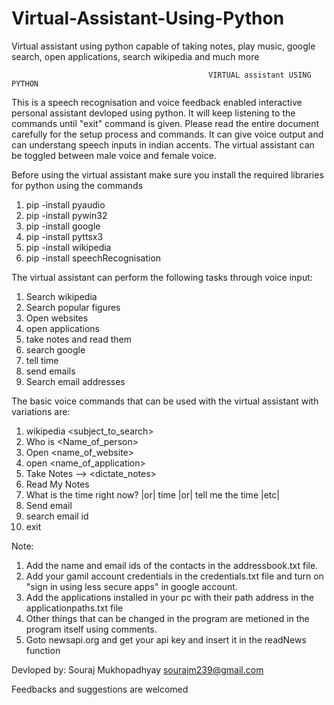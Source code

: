 # Virtual-Assistant-Using-Python
Virtual assistant using python capable of taking notes, play music,  google search, open applications, search wikipedia and much more

                                                VIRTUAL assistant USING PYTHON

This is a speech recognisation and voice feedback enabled interactive personal assistant devloped using python. It will keep listening to 
the commands until "exit" command is given. Please read the entire document carefully for the setup process and commands. It can give voice
output and can understang speech inputs in indian accents. The virtual assistant can be toggled between male voice and female voice.

Before using the virtual assistant make sure you install the required libraries for python using the commands

1. pip -install pyaudio
2. pip -install pywin32
3. pip -install google
4. pip -install pyttsx3
5. pip -install wikipedia
6. pip -install speechRecognisation

The virtual assistant can perform the following tasks through voice input:
1. Search wikipedia
2. Search popular figures
3. Open websites
4. open applications
5. take notes and read them
6. search google
7. tell time
8. send emails
9. Search email addresses

The basic voice commands that can be used with the virtual assistant with variations are:
1. wikipedia <subject_to_search> 
2. Who is <Name_of_person>
3. Open <name_of_website>
4. open <name_of_application>
5. Take Notes     -->   <dictate_notes>
6. Read My Notes 
7. What is the time right now? |or| time |or| tell me the time  |etc|
8. Send email
9. search email id
10. exit   


Note:
1. Add the name and email ids of the contacts in the addressbook.txt file.
2. Add your gamil account credentials in the credentials.txt file and turn on "sign in using less secure apps" in google account.
3. Add the applications installed in your pc with their path address in the applicationpaths.txt file
4. Other things that can be changed in the program are metioned in the program itself using comments.
5. Goto newsapi.org and get your api key and insert it in the readNews function



Devloped by:
Souraj Mukhopadhyay
sourajm239@gmail.com



Feedbacks and suggestions are welcomed
